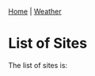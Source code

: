 [Home](../index) | [Weather](index)

List of Sites
=============

The list of sites is:

<div id="spinner" style="position: relative;"></div>
<div id="sites"></div>

<script src="../js/spin.min.js"></script>
<script src="https://code.jquery.com/jquery-3.2.1.min.js"></script>
<script src="../js/script.js"></script>
<script>

var spinner = new Spinner().spin();
$("#spinner").append(spinner.el);

$.get("https://api.aims.gov.au/data/v1.0/10.25845/5c09bf93f315d/sites")
.done(function(data) {
    spinner.stop();
    populateSites(data);
});

</script>
